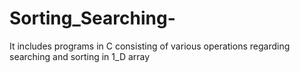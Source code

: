 # Sorting_Searching-
It includes programs in C consisting of various operations regarding searching and sorting in 1_D array

